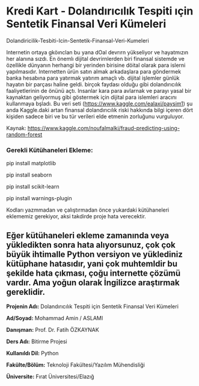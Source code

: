# Kredi Kart - Dolandırıcılık Tespiti ıçin Sentetik Finansal Veri Kümeleri
Dolandiricilik-Tesbiti-Icin-Sentetik-Finansal-Veri-Kumeleri 

Internetin ortaya gköınclan bu yana dOal devrırn yükseliyor ve hayatmızın her alanına sızdı. En önemlı dijital devrirnlerden biri finansal sistemde ve özellikle dünyanın herhangi bir yerinden birisine döital olarak para islerni yapılmasıdır. Internetten ürün satın almak arkadaşlara para göndermek banka hesabına para yatırmak yatırım amaçlı vb. dijital işlemler günlük hayatın bir parçası haline geldi. birçok faydası olduğu gibi dolandırıcılık faaliyetlerinin de önünü açtı. Insanlar kara para avlarnak ve parayı yasal bir kaynaktan geliyormuş gibi göstermek için dijital para islemleri aracını kullanmaya bşladı. Bu veri seti (https://www.kaggle.com/ealaxi/paysim1) şu anda Kaggle.daki artan finansal dolandırıcılık riski hakkında bilgi içeren dört kişiden sadece biri ve bu tür verileri elde etmenin zorluğunu vurguluyor. 

Kaynak: https://www.kaggle.com/noufalmalki/fraud-predicting-using-random-forest 

### Gerekli Kütühaneleri Ekleme:

pip install matplotlib

pip install seaborn

pip install scikit-learn

pip install warnings-plugin

Kodları yazmmadan ve çalıştırmadan önce yukardaki kütühaneleri eklememiz gerekiyor, aksi takdirde proje hata verecektir.
## Eğer kütühaneleri ekleme zamanında veya yükledikten sonra hata alıyorsunuz, çok çok büyük ihtimalle Python versiyon ve yüklediniz kütüphane hatasıdır, yani çok muhtemldir bu şekilde hata çıkması, çoğu internette çözümü vardır. Ama yoğun olarak İngilizce araştırmak gereklidir.

**Projenin Adı:** Dolandırıcılık Tespiti için Sentetik Finansal Veri Kümeleri

**Ad/Soyad:** Mohammad Amin / ASLAMI

**Danışman:** Prof. Dr. Fatih ÖZKAYNAK

**Ders Adı:** Bitirme Projesi

**Kullanıldı Dil:** Python

**Fakülte/Bölüm:** Teknoloji Fakültesi/Yazılım Mühendisliği

**Üniversite:** Fırat Üniversitesi/Elazığ
